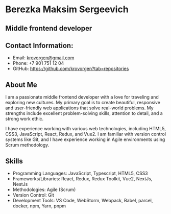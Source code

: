 # Berezka Maksim Sergeevich
## Middle frontend developer

## Contact Information:
 - Email: krovorgen@gmail.com
 - Phone: +7 901 751 12 04
 - GitHub: https://github.com/krovorgen?tab=repositories

## About Me
I am a passionate middle frontend developer with a love for traveling and exploring new cultures. My primary goal is to create beautiful, responsive and user-friendly web applications that solve real-world problems. My strengths include excellent problem-solving skills, attention to detail, and a strong work ethic.

I have experience working with various web technologies, including HTML5, CSS3, JavaScript, React, Redux, and Vue2. I am familiar with version control systems like Git, and I have experience working in Agile environments using Scrum methodology.

## Skills
- Programming Languages: JavaScript, Typescript, HTML5, CSS3
- Frameworks/Libraries: React, Redux, Redux Toolkit, Vue2, NextJs, NestJs
- Methodologies: Agile (Scrum)
- Version Control: Git
- Development Tools: VS Code, WebStorm, Webpack, Babel, parcel, docker, npm, Yarn, pnpm
